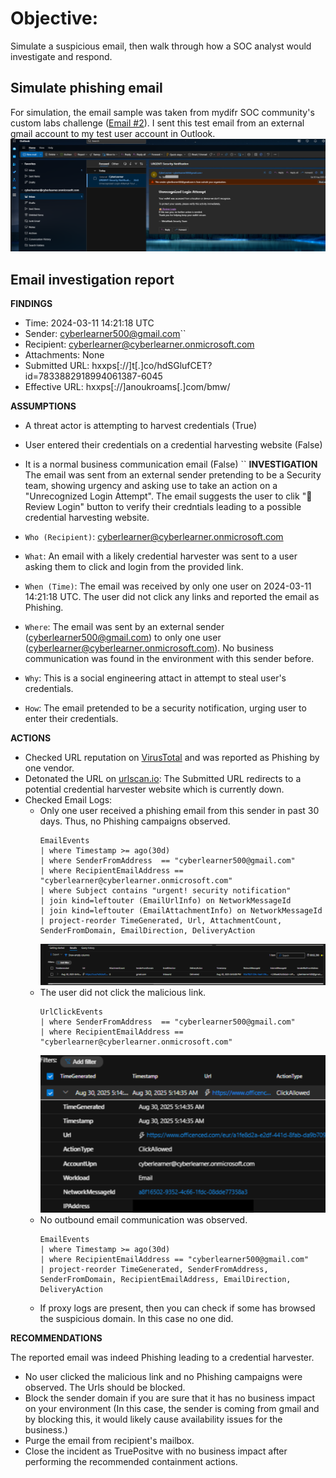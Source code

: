 # Objective: 

Simulate a suspicious email, then walk through how a SOC analyst would investigate and respond.

## Simulate phishing email
For simulation, the email sample was taken from mydifr SOC community's custom labs challenge ([Email #2](https://www.skool.com/mydfir/classroom/aee138db?md=01939dbdd423450abc7a3e5576d118b7)). I sent this test email from an external gmail account to my test user account in Outlook.
![alt text](images/image-52.png)

## Email investigation report

**FINDINGS**
- Time: 2024-03-11 14:21:18 UTC
- Sender: cyberlearner500@gmail.com``
- Recipient: cyberlearner@cyberlearner.onmicrosoft.com
- Attachments: None
- Submitted URL: hxxps[://]t[.]co/hdSGlufCET?id=7833882918994061387-6045
- Effective URL: hxxps[://]anoukroams[.]com/bmw/

**ASSUMPTIONS**
- A threat actor is attempting to harvest credentials (True)
- User entered their credentials on a credential harvesting website (False)
- It is a normal business communication email (False)
``
**INVESTIGATION**
The email was sent from an external sender pretending to be a Security team, showing urgency and asking use to take an action on a "Unrecognized Lоgіn Attempt". The email suggests the user to clik "🔐 Review Lоgіn" button to verify their credntials leading to a possible credential harvesting website.

- `Who (Recipient)`: cyberlearner@cyberlearner.onmicrosoft.com
- `What`: An email with a likely credential harvester was sent to a user asking them to click and login from the provided link.
- `When (Time)`: The email was received by only one user on 2024-03-11 14:21:18 UTC.  The user did not click any links and reported the email as Phishing. 
- `Where`:  The email was sent by an external sender (cyberlearner500@gmail.com) to only one user (cyberlearner@cyberlearner.onmicrosoft.com). No business communication was found in the environment with this sender before.
- `Why`: This is a social engineering attact in attempt to steal user's credentials.
- `How`: The email pretended to be a security notification, urging user to enter their credentials.

**ACTIONS**
- Checked URL reputation on [VirusTotal](https://www.virustotal.com/gui/url/ce7dd641d86d54e2b36315b1d34a0fde3dc5134fe35a572c14516f1a678ea8fe?nocache=1) and was reported as Phishing by one vendor.
- Detonated the URL on [urlscan.io](https://urlscan.io/result/0198fc02-28a7-76c1-b0ea-7c8cc1728d8e/): The Submitted URL redirects to a potential credential harvester website which is currently down.
- Checked Email Logs:
    - Only one user received a phishing email from this sender in past 30 days. Thus, no Phishing campaigns observed.
        ```
        EmailEvents
        | where Timestamp >= ago(30d)
        | where SenderFromAddress  == "cyberlearner500@gmail.com"
        | where RecipientEmailAddress == "cyberlearner@cyberlearner.onmicrosoft.com"
        | where Subject contains "urgent! security notification"
        | join kind=leftouter (EmailUrlInfo) on NetworkMessageId
        | join kind=leftouter (EmailAttachmentInfo) on NetworkMessageId
        | project-reorder TimeGenerated, Url, AttachmentCount, SenderFromDomain, EmailDirection, DeliveryAction
        ```
        ![alt text](images/image-53.png)
    - The user did not click the malicious link. 
        ```
        UrlClickEvents
        | where SenderFromAddress  == "cyberlearner500@gmail.com"
        | where RecipientEmailAddress == "cyberlearner@cyberlearner.onmicrosoft.com"
        ```
        ![alt text](images/image-54.png)
    - No outbound email communication was observed.
        ```
        EmailEvents
        | where Timestamp >= ago(30d)
        | where RecipientEmailAddress == "cyberlearner500@gmail.com"
        | project-reorder TimeGenerated, SenderFromAddress, SenderFromDomain, RecipientEmailAddress, EmailDirection, DeliveryAction
        ```
    - If proxy logs are present, then you can check if some has browsed the suspicious domain. In this case no one did.

**RECOMMENDATIONS**

The reported email was indeed Phishing leading to a credential harvester. 

- No user clicked the malicious link and no Phishing campaigns were observed. The Urls should be blocked.
- Block the sender domain if you are sure that it has no business impact on your environment (In this case, the sender is coming from gmail and by blocking this, it would likely cause availability issues for the business.)
- Purge the email from recipient's mailbox. 
- Close the incident as TruePositve with no business impact after performing the recommended containment actions.


